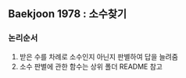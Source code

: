 ## Baekjoon 1978 : 소수찾기

### 논리순서

 1. 받은 수를 차례로 소수인지 아닌지 판별하여 답을 늘려줌
 2. 소수 판별에 관한 함수는 상위 폴더 README 참고
